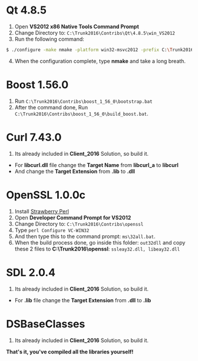 # Qt 4.8.5
1. Open **VS2012 x86 Native Tools Command Prompt**
2. Change Directory to: `C:\Trunk2016\Contribs\Qt\4.8.5\win_VS2012`
3. Run the following command:
```sh
$ ./configure -make nmake -platform win32-msvc2012 -prefix C:\Trunk2016\Contribs\Qt\4.8.5\win_VS2012 -opensource -confirm-license -opengl desktop -nomake examples -nomake tests -webkit -xmlpatterns
```
4. When the configuration complete, type **nmake** and take a long breath.
 
# Boost 1.56.0
1. Run `C:\Trunk2016\Contribs\boost_1_56_0\bootstrap.bat`
2. After the command done, Run `C:\Trunk2016\Contribs\boost_1_56_0\build_boost.bat`.
 
# Curl 7.43.0
1. Its already included in **Client_2016** Solution, so build it.
- For **libcurl.dll** file change the **Target Name** from **libcurl_a** to **libcurl**
- And change the **Target Extension** from **.lib** to **.dll**

# OpenSSL 1.0.0c
1. Install [Strawberry Perl](https://strawberryperl.com/)
2. Open **Developer Command Prompt for VS2012**
3. Change Directory to: `C:\Trunk2016\Contribs\openssl`
4. Type `perl Configure VC-WIN32`
5. And then type this to the command prompt: `ms\32all.bat`.
6. When the build process done, go inside this folder: `out32dll` and copy these 2 files to **C:\Trunk2016\openssl**: `ssleay32.dll, libeay32.dll`
 
# SDL 2.0.4
1. Its already included in **Client_2016** Solution, so build it.
- For **.lib** file change the **Target Extension** from **.dll** to **.lib**

# DSBaseClasses
1. Its already included in **Client_2016** Solution, so build it.

**That's it, you've compiled all the libraries yourself!**